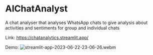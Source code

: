 # AIChatAnalyst
A chat analyser that analyses WhatsApp chats to give analysis about activities and sentiments for group and individual chats

Link: https://chatanalytics.streamlit.app/

Demo:
![streamlit-app-2023-06-22-23-06-26.webm](https://github.com/namansolanki549/AIChatAnalyst/assets/67410011/08ef4491-1356-4bcc-994f-d4037e84edcb)
